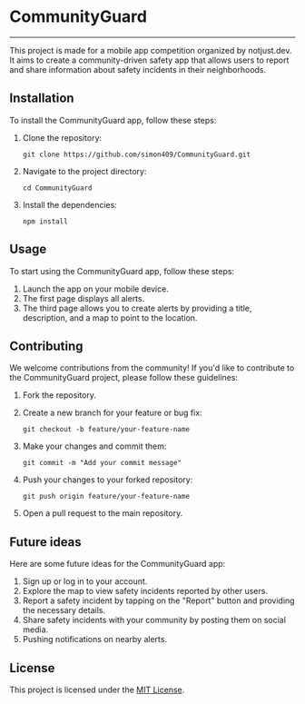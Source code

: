# CommunityGuard

---

This project is made for a mobile app competition organized by notjust.dev. It aims to create a community-driven safety app that allows users to report and share information about safety incidents in their neighborhoods.

## Installation

To install the CommunityGuard app, follow these steps:

1. Clone the repository:

   ```
   git clone https://github.com/simon409/CommunityGuard.git
   ```

2. Navigate to the project directory:

   ```
   cd CommunityGuard
   ```

3. Install the dependencies:
   ```
   npm install
   ```

## Usage

To start using the CommunityGuard app, follow these steps:

1. Launch the app on your mobile device.
2. The first page displays all alerts.
3. The third page allows you to create alerts by providing a title, description, and a map to point to the location.

## Contributing

We welcome contributions from the community! If you'd like to contribute to the CommunityGuard project, please follow these guidelines:

1. Fork the repository.
2. Create a new branch for your feature or bug fix:

   ```
   git checkout -b feature/your-feature-name
   ```

3. Make your changes and commit them:

   ```
   git commit -m "Add your commit message"
   ```

4. Push your changes to your forked repository:

   ```
   git push origin feature/your-feature-name
   ```

5. Open a pull request to the main repository.

## Future ideas

Here are some future ideas for the CommunityGuard app:

1. Sign up or log in to your account.
2. Explore the map to view safety incidents reported by other users.
3. Report a safety incident by tapping on the "Report" button and providing the necessary details.
4. Share safety incidents with your community by posting them on social media.
5. Pushing notifications on nearby alerts.

## License

This project is licensed under the [MIT License](LICENSE).
